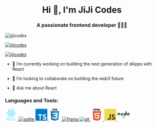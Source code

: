 <h1 align="center">Hi 👋, I'm JiJi Codes</h1>
<h3 align="center">A passionate frontend developer 💫💫💫</h3>


<p align="left"> <img src="https://komarev.com/ghpvc/?username=jijicodes&label=Profile%20views&color=0e75b6&style=flat" alt="jijicodes" /> </p>

<p align="left"> <a href="https://twitter.com/jijicodes" target="blank"><img src="https://img.shields.io/twitter/follow/jijicodes?logo=twitter&style=for-the-badge" alt="jijicodes" /></a> </p>

<p align="left"> <a href="https://twitter.com/jijicodes" target="blank"><img width="300" src="https://media.giphy.com/media/v1.Y2lkPTc5MGI3NjExZTNkbDdqMTh4bHhseWd4Z3l6b3R1bm1xb21oa2JlMjA1bHVmeXM2cSZlcD12MV9pbnRlcm5hbF9naWZfYnlfaWQmY3Q9Zw/HzPtbOKyBoBFsK4hyc/giphy.gif" alt="jijicodes" /></a>

- 🔭 I’m currently working on building the next generation of dApps with React

- 🥂 I’m looking to collaborate on building the web3 future

- 💬 Ask me about React</p>

 </p>

<h3 align="left">Languages and Tools:</h3>
<p align="left"> <a href="https://reactjs.org/" target="_blank" rel="noreferrer"> <img src="https://raw.githubusercontent.com/devicons/devicon/master/icons/react/react-original-wordmark.svg" alt="react" width="40" height="40"/> </a> <a href="https://www.sqlite.org/" target="_blank" rel="noreferrer"> <img src="https://www.vectorlogo.zone/logos/sqlite/sqlite-icon.svg" alt="sqlite" width="40" height="40"/> </a>  <a href="https://www.typescriptlang.org/" target="_blank" rel="noreferrer"> <img src="https://raw.githubusercontent.com/devicons/devicon/master/icons/typescript/typescript-original.svg" alt="typescript" width="40" height="40"/> </a> <a href="https://www.w3schools.com/css/" target="_blank" rel="noreferrer"> <img src="https://raw.githubusercontent.com/devicons/devicon/master/icons/css3/css3-original-wordmark.svg" alt="css3" width="40" height="40"/> </a> <a href="https://www.figma.com/" target="_blank" rel="noreferrer"> <img src="https://www.vectorlogo.zone/logos/figma/figma-icon.svg" alt="figma" width="40" height="40"/> </a> <a href="https://git-scm.com/" target="_blank" rel="noreferrer"> <img src="https://www.vectorlogo.zone/logos/git-scm/git-scm-icon.svg" alt="git" width="40" height="40"/> </a> <a href="https://www.w3.org/html/" target="_blank" rel="noreferrer"> <img src="https://raw.githubusercontent.com/devicons/devicon/master/icons/html5/html5-original-wordmark.svg" alt="html5" width="40" height="40"/> </a> <a href="https://developer.mozilla.org/en-US/docs/Web/JavaScript" target="_blank" rel="noreferrer"> <img src="https://raw.githubusercontent.com/devicons/devicon/master/icons/javascript/javascript-original.svg" alt="javascript" width="40" height="40"/> </a> <a href="https://nodejs.org" target="_blank" rel="noreferrer"> <img src="https://raw.githubusercontent.com/devicons/devicon/master/icons/nodejs/nodejs-original-wordmark.svg" alt="nodejs" width="40" height="40"/> </a></p>
